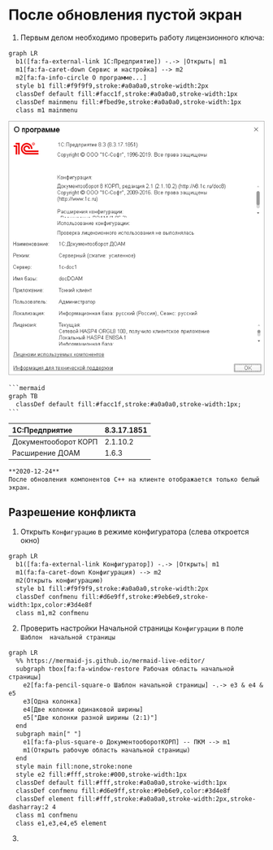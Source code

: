 # После обновления пустой экран

1. Первым делом необходимо проверить работу лицензионного ключа:
``` mermaid
graph LR
  b1([fa:fa-external-link 1С:Предприятие]) -.-> |Открыть| m1
  m1[fa:fa-caret-down Сервис и настройка] --> m2
  m2[fa:fa-info-circle О программе...]
  style b1 fill:#f9f9f9,stroke:#a0a0a0,stroke-width:2px
  classDef default fill:#facc1f,stroke:#a0a0a0,stroke-width:1px
  classDef mainmenu fill:#fbed9e,stroke:#a0a0a0,stroke-width:1px
  class m1 mainmenu
```
![about](images/about.png)

    ```mermaid
    graph TB
      classDef default fill:#facc1f,stroke:#a0a0a0,stroke-width:1px;
    ```


|1C:Предприятие|8.3.17.1851
|:--- |:--- 
|Документооборот КОРП|2.1.10.2
|Расширение ДОАМ|1.6.3

``` danger
**2020-12-24**  
После обновления компонентов C++ на клиенте отображается только белый экран.
```

## Разрешение конфликта

1. Открыть `Конфигурацию` в режиме конфигуратора (слева откроется окно)
``` mermaid
graph LR
  b1([fa:fa-external-link Конфигуратор]) -.-> |Открыть| m1
  m1(fa:fa-caret-down Конфигурация) --> m2
  m2(Открыть конфигурацию)
  style b1 fill:#f9f9f9,stroke:#a0a0a0,stroke-width:2px
  classDef confmenu fill:#d6e9ff,stroke:#9eb6e9,stroke-width:1px,color:#3d4e8f
  class m1,m2 confmenu
```

2. Проверить настройки Начальной страницы `Конфигурации` в поле `Шаблон 
начальной страницы`
``` mermaid
graph LR
  %% https://mermaid-js.github.io/mermaid-live-editor/
  subgraph tbox[fa:fa-window-restore Рабочая область начальной страницы]
    e2[fa:fa-pencil-square-o Шаблон начальной страницы] -.-> e3 & e4 & e5
    e3[Одна колонка]
    e4[Две колонки одинаковой ширины]
    e5["Две колонки разной ширины (2:1)"]
  end
  subgraph main[" "]
    e1[fa:fa-plus-square-o ДокументооборотКОРП] -- ПКМ --> m1
    m1(Открыть рабочую область начальной страницы)
  end
  style main fill:none,stroke:none
  style e2 fill:#fff,stroke:#000,stroke-width:1px
  classDef default fill:#fff,stroke:#a0a0a0,stroke-width:1px
  classDef confmenu fill:#d6e9ff,stroke:#9eb6e9,color:#3d4e8f
  classDef element fill:#fff,stroke:#a0a0a0,stroke-width:2px,stroke-dasharray:2 4
  class m1 confmenu
  class e1,e3,e4,e5 element
```

3. 

